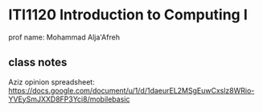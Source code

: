 # ITI1120 Introduction to Computing I

prof name: Mohammad Alja'Afreh

## class notes

Aziz opinion spreadsheet: <https://docs.google.com/document/u/1/d/1daeurEL2MSgEuwCxslz8WRio-YVEySmJXXD8FP3Yci8/mobilebasic>
